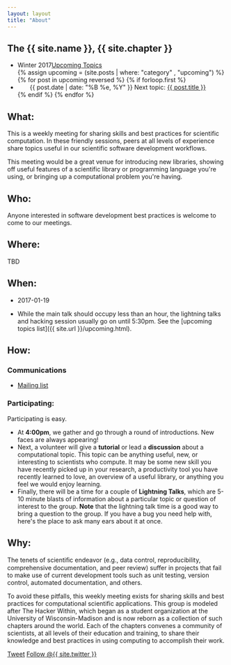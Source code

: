 ```yaml
---
layout: layout
title: "About"
---
```


<!-- You can edit this whole page, remove it, or use it as basis for any non-post pages you have. -->
<section class="content">

# The {{ site.name }}, {{ site.chapter }}

<ul class="listing">
<li>
<span>Winter 2017</span><a href="{{ site.url }}/upcoming.html">Upcoming Topics</a>
</li>
  {% assign upcoming = (site.posts | where: "category" , "upcoming") %}
  {% for post in upcoming reversed %}
    {% if forloop.first %}
	<li style="text-indent: 2em;">
		<span>{{ post.date | date: "%B %e, %Y" }}</span> Next topic: <a href="{{ site.url }}{{ post.url }}">{{ post.title }}</a>
	</li>
    {% endif %}
  {% endfor %}
<!--<li>
<span>2014-2016</span><a href="{{ site.url }}/previous.html">Previous Topics</a>
</li>-->
</ul>

## What:

This is a weekly meeting for sharing skills and best practices for
scientific computation. In these friendly sessions, peers at all levels
of experience share topics useful in our scientific software development
workflows.

This meeting would be a great venue for introducing new libraries,
showing off useful features of a scientific library or programming
language you're using, or bringing up a computational problem you're
having.

## Who:

Anyone interested in software development best practices is welcome to
come to our meetings.

## Where:

TBD

## When:

* 2017-01-19 

* While the main talk should occupy less than an hour, the
lightning talks and hacking session usually go on until 5:30pm. See the [upcoming topics list]({{ site.url }}/upcoming.html). 

## How:

### Communications
* [Mailing list](https://groups.google.com/a/lists.berkeley.edu/forum/#!forum/ucb-hacker-within)

### Participating:

Participating is easy.

* At **4:00pm**, we gather and go through a round of introductions.
New faces are always appearing!
* Next, a volunteer will give a **tutorial** or lead a
**discussion** about a computational topic. This topic can be anything useful, new, or interesting to scientists who compute. It may be some new skill you have recently picked up in your research, a productivity tool you have recently learned to love, an overview of a useful library, or anything you feel we would enjoy learning.
* Finally, there will be a time for a couple of **Lightning Talks**, which
are 5-10 minute blasts of information about a particular topic or
question of interest to the group.
**Note** that the lightning talk time is a good way to bring a
question to the group. If you have a bug you need help with, here's the
place to ask many ears about it at once.

## Why:

The tenets of scientiﬁc endeavor (e.g., data control, reproducibility,
comprehensive documentation, and peer review) suffer in projects that fail
to make use of current development tools such as unit testing, version
control, automated documentation, and others.

To avoid these pitfalls, this weekly meeting exists for sharing skills and best practices for computational scientific applications. This group is modeled after The Hacker Within, which  began as a student organization at the University of Wisconsin-Madison and is now reborn as a collection of such chapters around the world. Each of the chapters convenes a community of scientists, at all levels of their education and training, to share their knowledge and best practices in using computing to accomplish their work.

<a href="http://twitter.com/share" class="twitter-share-button" data-count="none" data-via="{{ site.twitter }}">Tweet</a>
<a href="http://twitter.com/{{ site.twitter }}" class="twitter-follow-button" data-show-count="false">Follow @{{ site.twitter }}</a>
<script src="http://platform.twitter.com/widgets.js" type="text/javascript"></script>
</section>